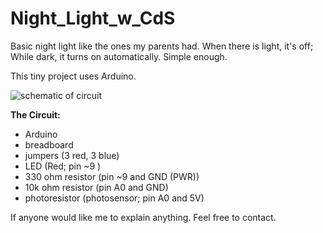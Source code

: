 # Night_Light_w_CdS
Basic night light like the ones my parents had. When there is light, it's off; While dark, it turns on automatically. Simple enough.

This tiny project uses Arduino.

![schematic of circuit](/shematic.png?raw=true "schematic of Circuit")

<b> The Circuit: </b>
<ul>
<li> Arduino </li>
<li> breadboard </li>
<li> jumpers (3 red, 3 blue)</li>
<li> LED (Red; pin ~9 )</li>
<li> 330 ohm resistor (pin ~9 and GND (PWR))</li>
<li> 10k ohm resistor (pin A0 and GND)</li>
<li> photoresistor (photosensor; pin A0 and 5V)</li>
</ul>


If anyone would like me to explain anything. Feel free to contact.
